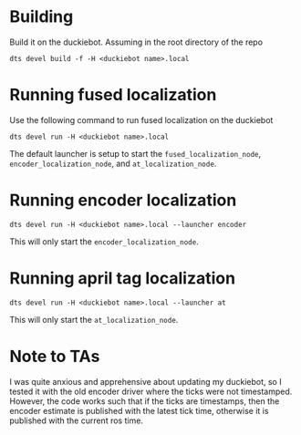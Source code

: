 # Building

Build it on the duckiebot. Assuming in the root directory of the repo
```
dts devel build -f -H <duckiebot name>.local
```

# Running fused localization
Use the following command to run fused localization on the duckiebot
```
dts devel run -H <duckiebot name>.local
```
The default launcher is setup to start the `fused_localization_node`, `encoder_localization_node`, and `at_localization_node`.

# Running encoder localization
```
dts devel run -H <duckiebot name>.local --launcher encoder
```
This will only start the `encoder_localization_node`.

# Running april tag localization
```
dts devel run -H <duckiebot name>.local --launcher at
```
This will only start the `at_localization_node`.


# Note to TAs
I was quite anxious and apprehensive about updating my duckiebot, so I tested it with the old encoder driver where the ticks were not timestamped. However, the code works such that if the ticks are timestamps, then the encoder estimate is published with the latest tick time, otherwise it is published with the current ros time.